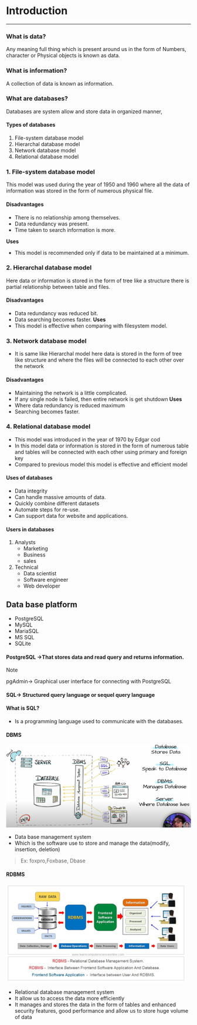 # Introduction 

---
### What is data?
Any meaning full thing which is present around us in the form of Numbers, character or Physical objects is known as data.
### What is information?
A collection of data is known as information.
### What are databases?
Databases are system allow and store data in organized manner,
#### Types of databases
1. File-system database model
2. Hierarchal database model
3. Network database model
4. Relational database model
### 1. File-system database model
This model was used during the year of 1950 and 1960 where all the data of information was stored in the form of numerous physical file.

#### Disadvantages
* There is no relationship among themselves.
* Data redundancy was present.
* Time taken to search information is more.

**Uses**
* This model is recommended only if data to be maintained at a minimum.
### 2. Hierarchal database model
Here data or information is stored in the form of tree like a structure there is partial relationship between table and files.

#### Disadvantages
* Data redundancy was reduced bit.
* Data searching becomes faster.
**Uses**
* This model is effective when comparing with filesystem model.
### 3. Network database model
* It is same like Hierarchal model here data is stored in the form of tree like structure and where the files will be connected to each other over the network
#### Disadvantages
* Maintaining the network is a little complicated.
* If any single node is failed, then entire network is get shutdown
**Uses**
* Where data redundancy is reduced maximum
* Searching becomes faster.

### 4. Relational database model
* This model was introduced in the year of 1970 by Edgar cod
* In this model data or information is stored in the form of numerous table and tables will be connected with each other using primary and foreign key
* Compared to previous model this model is effective and efficient model

#### Uses of databases
* Data integrity
* Can handle massive amounts of data.
* Quickly combine different datasets
* Automate steps for re-use.
* Can support data for website and applications.
#### Users in databases
1. Analysts
   * Marketing
   * Business
   * sales
2. Technical
   * Data scientist
   * Software engineer
   * Web developer

## Data base platform
* PostgreSQL
* MySQL
* MariaSQL
* MS SQL
* SQLite
#### PostgreSQL ->That stores data and read query and returns information.
>[!NOTE]
> 
>pgAdmin-> Graphical user interface for connecting with PostgreSQL

#### SQL-> Structured query language or sequel query language
#### What is SQL?
* Is a programming language used to communicate with the databases.
#### DBMS
![DBMS](../Image/DBMS.png)
* Data base management system
* Which is the software use to store and manage the data(modify, insertion, deletion)
>Ex: foxpro,Foxbase, Dbase

#### RDBMS
![RDBMS](../Image/RDBMS.png)
* Relational database management system
* It allow us to access the data more efficiently
* It manages and stores the data in the form of tables and enhanced security features, good performance and allow us to store huge volume of data